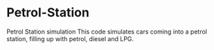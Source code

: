 # Petrol-Station
Petrol Station simulation
This code simulates cars coming into a petrol station, filling up with petrol, diesel and LPG.
